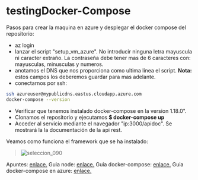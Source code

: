# testingDocker-Compose

Pasos para crear la maquina en azure y desplegar el docker compose del repositorio: 
 - az login
 - lanzar el script "setup_vm_azure". No introducir ninguna letra mayuscula ni caracter extraño. La contraseña debe tener mas de 6 caracteres con: mayusculas, minusculas y numeros.
 - anotamos el DNS que nos proporciona como ultima linea el script. **Nota:** estos campos los deberemos guardar para mas adelante.
 - conectarnos por ssh:
``` bash
ssh azureuser@mypublicdns.eastus.cloudapp.azure.com
docker-compose --version
```
 - Verificar que tenemos instalado docker-compose en la 
version 1.18.0".
 - Clonamos el repositorio y ejecutamos __$ docker-compose up__
 - Acceder al servicio mediante el navegador "ip:3000/apidoc". Se mostrará la la documentación de la api rest.

Veamos como funciona el framework que se ha instalado:
> ![seleccion_090](https://user-images.githubusercontent.com/6977775/35769610-c8223594-090d-11e8-9109-54d76721e2e3.png)


Apuntes: [enlace.](http://jj.github.io/CC/documentos/temas/Contenedores)
Guia node: [enlace.](https://nodejs.org/en/docs/guides/nodejs-docker-webapp)
Guia docker-compose: [enlace.](https://jsitech1.gitbooks.io/meet-docker/content/docker_compose.html)
Guia docker-compose en azure: [enlace.](https://docs.microsoft.com/es-es/azure/virtual-machines/linux/docker-compose-quickstart)
